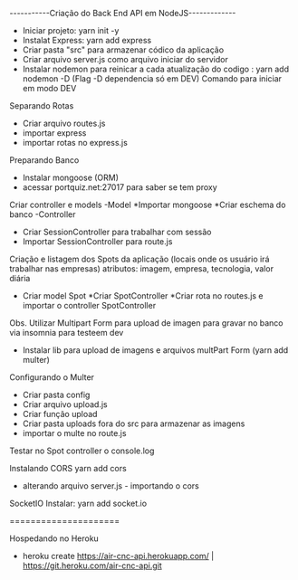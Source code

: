 -----------Criação do Back End API em NodeJS-------------

* Iniciar projeto: yarn init -y
* Instalat Express: yarn add express
* Criar pasta "src" para armazenar códico da aplicação
* Criar arquivo server.js como arquivo iniciar do servidor
* Instalar nodemon para reinicar a cada atualização do codigo
: yarn add nodemon -D (Flag -D dependencia só em DEV)
Comando para iniciar em modo DEV

Separando Rotas
* Criar arquivo routes.js
* importar express
* importar rotas no express.js

Preparando Banco
* Instalar mongoose (ORM)
* acessar portquiz.net:27017 para saber se tem proxy

Criar controller e models 
-Model
*Importar mongoose
*Criar eschema do banco
-Controller
* Criar SessionController para trabalhar com sessão
* Importar SessionController para route.js

Criação e listagem dos Spots da aplicação
(locais onde os usuário irá trabalhar nas empresas)
atributos: imagem, empresa, tecnologia, valor diária

* Criar model Spot
*Criar SpotController
*Criar rota no routes.js e importar o controller SpotController

Obs. Utilizar Multipart Form para upload de imagen para
gravar no banco via insomnia para testeem dev
* Instalar lib para upload de imagens e arquivos multPart Form (yarn add multer)

Configurando o Multer
* Criar pasta config
* Criar arquivo upload.js
* Criar função upload
* Criar pasta uploads fora do src para armazenar as imagens
* importar o multe no route.js

Testar no Spot controller o console.log

Instalando CORS
yarn add cors
* alterando arquivo server.js - importando o cors

SocketIO
Instalar: yarn add socket.io

=====================

Hospedando no Heroku
* heroku create
https://air-cnc-api.herokuapp.com/ | https://git.heroku.com/air-cnc-api.git
